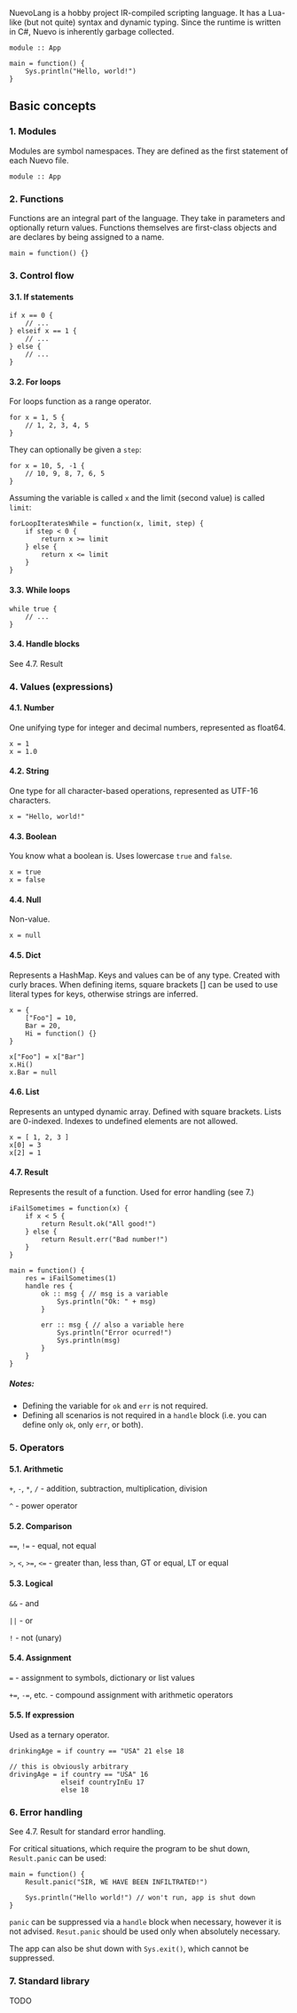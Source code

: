 ﻿NuevoLang is a hobby project IR-compiled scripting language.
It has a Lua-like (but not quite) syntax and dynamic typing.
Since the runtime is written in C#, Nuevo is inherently garbage collected.

```
module :: App

main = function() {
    Sys.println("Hello, world!")
}
```

## Basic concepts
### 1. Modules
Modules are symbol namespaces. They are defined as the first statement of each Nuevo file.
```
module :: App
```

### 2. Functions
Functions are an integral part of the language. They take in parameters and optionally return values.
Functions themselves are first-class objects and are declares by being assigned to a name.
```
main = function() {}
```

### 3. Control flow
#### 3.1. If statements
```
if x == 0 {
    // ...
} elseif x == 1 {
    // ...
} else {
    // ...
}
```
#### 3.2. For loops
For loops function as a range operator.
```
for x = 1, 5 {
    // 1, 2, 3, 4, 5
}
```
They can optionally be given a `step`:
```
for x = 10, 5, -1 {
    // 10, 9, 8, 7, 6, 5
}
```
Assuming the variable is called `x` and the limit (second value) is called `limit`:
```
forLoopIteratesWhile = function(x, limit, step) {
    if step < 0 {
        return x >= limit
    } else {
        return x <= limit
    }
}
```

#### 3.3. While loops
```
while true {
    // ...
}
```

#### 3.4. Handle blocks
See 4.7. Result

### 4. Values (expressions)
#### 4.1. Number
One unifying type for integer and decimal numbers, represented as float64.
```
x = 1
x = 1.0
```
#### 4.2. String
One type for all character-based operations, represented as UTF-16 characters.
```
x = "Hello, world!"
```
#### 4.3. Boolean
You know what a boolean is. Uses lowercase `true` and `false`.
```
x = true
x = false
```
#### 4.4. Null
Non-value.
```
x = null
```
#### 4.5. Dict
Represents a HashMap. Keys and values can be of any type. Created with curly braces.
When defining items, square brackets [] can be used to use literal types for keys, otherwise strings are inferred.
```
x = {
    ["Foo"] = 10,
    Bar = 20,
    Hi = function() {}
}

x["Foo"] = x["Bar"]
x.Hi()
x.Bar = null
```
#### 4.6. List
Represents an untyped dynamic array. Defined with square brackets. Lists are 0-indexed.
Indexes to undefined elements are not allowed.
```
x = [ 1, 2, 3 ]
x[0] = 3
x[2] = 1
```
#### 4.7. Result
Represents the result of a function. Used for error handling (see 7.)
```
iFailSometimes = function(x) {
    if x < 5 {
        return Result.ok("All good!")
    } else {
        return Result.err("Bad number!")
    }
}

main = function() {
    res = iFailSometimes(1)
    handle res {
        ok :: msg { // msg is a variable
            Sys.println("Ok: " + msg)
        }
        
        err :: msg { // also a variable here
            Sys.println("Error ocurred!")
            Sys.println(msg)
        }
    }
}
```
##### Notes:
* Defining the variable for `ok` and `err` is not required.
* Defining all scenarios is not required in a `handle` block (i.e. you can define only `ok`, only `err`, or both).

### 5. Operators
#### 5.1. Arithmetic
`+`, `-`, `*`, `/` - addition, subtraction, multiplication, division

`^` - power operator

#### 5.2. Comparison
`==`, `!=` - equal, not equal

`>`, `<`, `>=`, `<=` - greater than, less than, GT or equal, LT or equal

#### 5.3. Logical
`&&` - and

`||` - or

`!` - not (unary)

#### 5.4. Assignment
`=` - assignment to symbols, dictionary or list values

`+=`, `-=`, etc. - compound assignment with arithmetic operators

#### 5.5. If expression
Used as a ternary operator.
```
drinkingAge = if country == "USA" 21 else 18

// this is obviously arbitrary
drivingAge = if country == "USA" 16
             elseif countryInEu 17
             else 18
```

### 6. Error handling
See 4.7. Result for standard error handling.

For critical situations, which require the program to be shut down, `Result.panic` can be used:

```
main = function() {
    Result.panic("SIR, WE HAVE BEEN INFILTRATED!")
    
    Sys.println("Hello world!") // won't run, app is shut down
}
```

`panic` can be suppressed via a `handle` block when necessary, however it is not advised. `Resut.panic` should be used only when absolutely necessary.

The app can also be shut down with `Sys.exit()`, which cannot be suppressed.

### 7. Standard library
TODO

